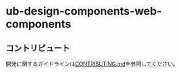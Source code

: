 # ub-design-components-web-components

## コントリビュート

開発に関するガイドラインは[CONTRIBUTING.md](CONTRIBUTING.md)を参照してください。
